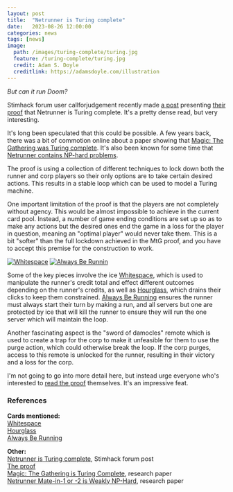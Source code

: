 ```yaml
---
layout: post
title:  "Netrunner is Turing complete"
date:   2023-08-26 12:00:00
categories: news
tags: [news]
image:
  path: /images/turing-complete/turing.jpg
  feature: /turing-complete/turing.jpg
  credit: Adam S. Doyle
  creditlink: https://adamsdoyle.com/illustration
---
```


*But can it run Doom?*

Stimhack forum user callforjudgement recently made [a post](https://forum.stimhack.com/t/netrunner-is-turing-complete/11190) presenting [their proof](http://ais523.me.uk/articles/netrunner-is-turing-complete.html) that Netrunner is Turing complete. It's a pretty dense read, but very interesting.

It's long been speculated that this could be possible. A few years back, there was a bit of commotion online about a paper showing that [Magic: The Gathering was Turing complete](https://arxiv.org/abs/1904.09828). It's also been known for some time that [Netrunner contains NP-hard problems](https://arxiv.org/abs/1710.05121).

The proof is using a collection of different techniques to lock down both the runner and corp players so their only options are to take certain desired actions. This results in a stable loop which can be used to model a Turing machine.

One important limitation of the proof is that the players are not completely without agency. This would be almost impossible to achieve in the current card pool. Instead, a number of game ending conditions are set up so as to make any actions but the desired ones end the game in a loss for the player in question, meaning an "optimal player" would never take them. This is a bit "softer" than the full lockdown achieved in the MtG proof, and you have to accept this premise for the construction to work.

[![Whitespace](https://card-images.netrunnerdb.com/v1/large/30074.jpg)](https://netrunnerdb.com/en/card/30074)
[![Always Be Runnin](https://card-images.netrunnerdb.com/v1/large/09041.jpg)](https://netrunnerdb.com/en/card/09041)

Some of the key pieces involve the ice [Whitespace](https://netrunnerdb.com/en/card/30074), which is used to manipulate the runner's credit total and effect different outcomes depending on the runner's credits, as well as [Hourglass](https://netrunnerdb.com/en/card/02071), which drains their clicks to keep them constrained. [Always Be Running](https://netrunnerdb.com/en/card/09041) ensures the runner must always start their turn by making a run, and all servers but one are protected by ice that will kill the runner to ensure they will run the one server which will maintain the loop.

Another fascinating aspect is the "sword of damocles" remote which is used to create a trap for the corp to make it unfeasible for them to use the purge action, which could otherwise break the loop. If the corp purges, access to this remote is unlocked for the runner, resulting in their victory and a loss for the corp.

I'm not going to go into more detail here, but instead urge everyone who's interested to [read the proof](http://ais523.me.uk/articles/netrunner-is-turing-complete.html) themselves. It's an impressive feat.

### References

**Cards mentioned:**  
[Whitespace](https://netrunnerdb.com/en/card/30074)  
[Hourglass](https://netrunnerdb.com/en/card/02071)  
[Always Be Running](https://netrunnerdb.com/en/card/09041)  

**Other:**  
[Netrunner is Turing complete](https://forum.stimhack.com/t/netrunner-is-turing-complete/11190), Stimhack forum post  
[The proof](http://ais523.me.uk/articles/netrunner-is-turing-complete.html)  
[Magic: The Gathering is Turing Complete](https://arxiv.org/abs/1904.09828), research paper  
[Netrunner Mate-in-1 or -2 is Weakly NP-Hard](https://arxiv.org/abs/1710.05121), research paper  
